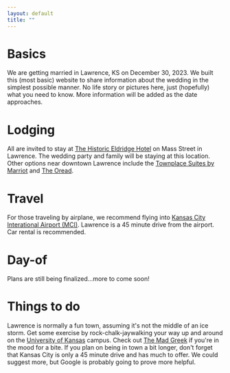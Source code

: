 ```yaml
---
layout: default
title: ""
---
```


# Basics

We are getting married in Lawrence, KS on December 30, 2023.
We built this (most basic) website to share information about the wedding in the simplest possible manner.
No life story or pictures here, just (hopefully) what you need to know.
More information will be added as the date approaches.

# Lodging

All are invited to stay at [The Historic Eldridge Hotel](https://eldridgehotel.com/) on Mass Street in Lawrence.
The wedding party and family will be staying at this location.
Other options near downtown Lawrence include the [Townplace Suites by Marriot](https://www.marriott.com/en-us/hotels/foets-towneplace-suites-lawrence-downtown/overview/) and [The Oread](https://theoread.com/).

# Travel

For those traveling by airplane, we recommend flying into [Kansas City Interational Airport (MCI)](https://www.flykci.com/).
Lawrence is a 45 minute drive from the airport. Car rental is recommended.

# Day-of

Plans are still being finalized...more to come soon!

# Things to do

Lawrence is normally a fun town, assuming it's not the middle of an ice storm. Get some exercise by rock-chalk-jaywalking
your way up and around on the [University of Kansas](https://ku.edu/) campus. Check out
[The Mad Greek](https://www.themadgreeklawrence.com/) if you're in the mood for a bite. If you plan on being in town
a bit longer, don't forget that Kansas City is only a 45 minute drive and has much to offer.
We could suggest more, but Google is probably going to prove more helpful.
